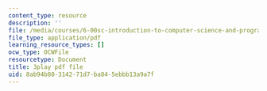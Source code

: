 ```yaml
---
content_type: resource
description: ''
file: /media/courses/6-00sc-introduction-to-computer-science-and-programming-spring-2011/8ab94b80314271d7ba845ebbb13a9a7f_hmtXhZTfAes.pdf
file_type: application/pdf
learning_resource_types: []
ocw_type: OCWFile
resourcetype: Document
title: 3play pdf file
uid: 8ab94b80-3142-71d7-ba84-5ebbb13a9a7f
---
```

